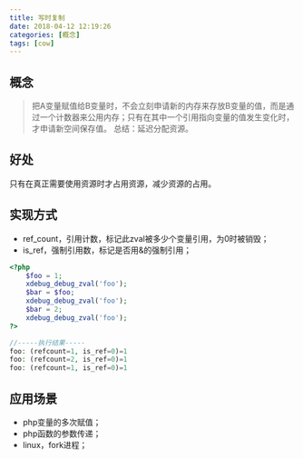 ```yaml
---
title: 写时复制
date: 2018-04-12 12:19:26
categories: [概念]
tags: [cow]
---
```


## 概念

> 把A变量赋值给B变量时，不会立刻申请新的内存来存放B变量的值，而是通过一个计数器来公用内存；只有在其中一个引用指向变量的值发生变化时，才申请新空间保存值。
> 总结：延迟分配资源。

## 好处

只有在真正需要使用资源时才占用资源，减少资源的占用。

## 实现方式

+ ref_count，引用计数，标记此zval被多少个变量引用，为0时被销毁；
+ is_ref，强制引用数，标记是否用&的强制引用；

```php
<?php
    $foo = 1; 
    xdebug_debug_zval('foo'); 
    $bar = $foo; 
    xdebug_debug_zval('foo'); 
    $bar = 2; 
    xdebug_debug_zval('foo'); 
?> 

//-----执行结果----- 
foo: (refcount=1, is_ref=0)=1 
foo: (refcount=2, is_ref=0)=1 
foo: (refcount=1, is_ref=0)=1
```

## 应用场景

+ php变量的多次赋值；
+ php函数的参数传递；
+ linux，fork进程；
